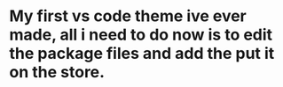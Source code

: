 # My first vs code theme ive ever made, all i need to do now is to edit the package files and add the put it on the store.
